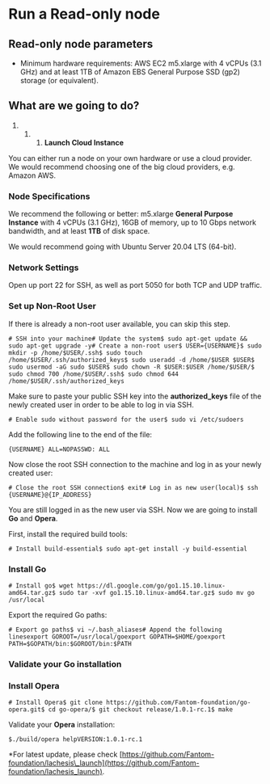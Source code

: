 # Run a Read-only node

## Read-only node parameters <a id="read-only-node-parameters"></a>

* Minimum hardware requirements: AWS EC2 m5.xlarge with 4 vCPUs \(3.1 GHz\) and at least 1TB of Amazon EBS General Purpose SSD \(gp2\) storage \(or equivalent\).

## What are we going to do? <a id="what-are-we-going-to-do"></a>

1. 1. 1. **Launch Cloud Instance**

You can either run a node on your own hardware or use a cloud provider. We would recommend choosing one of the big cloud providers, e.g. Amazon AWS.

### Node Specifications <a id="node-specifications"></a>

We recommend the following or better: m5.xlarge **General Purpose Instance** with 4 vCPUs \(3.1 GHz\), 16GB of memory, up to 10 Gbps network bandwidth, and at least **1TB** of disk space.

We would recommend going with Ubuntu Server 20.04 LTS \(64-bit\).

### Network Settings <a id="network-settings"></a>

Open up port 22 for SSH, as well as port 5050 for both TCP and UDP traffic.

### Set up Non-Root User <a id="setup-non-root-user"></a>

If there is already a non-root user available, you can skip this step.

```text
# SSH into your machine# Update the system$ sudo apt-get update && sudo apt-get upgrade -y# Create a non-root user$ USER={USERNAME}$ sudo mkdir -p /home/$USER/.ssh$ sudo touch /home/$USER/.ssh/authorized_keys$ sudo useradd -d /home/$USER $USER$ sudo usermod -aG sudo $USER$ sudo chown -R $USER:$USER /home/$USER/$ sudo chmod 700 /home/$USER/.ssh$ sudo chmod 644 /home/$USER/.ssh/authorized_keys
```

Make sure to paste your public SSH key into the **authorized\_keys** file of the newly created user in order to be able to log in via SSH.

```text
# Enable sudo without password for the user$ sudo vi /etc/sudoers
```

Add the following line to the end of the file:

```text
{USERNAME} ALL=NOPASSWD: ALL
```

Now close the root SSH connection to the machine and log in as your newly created user:

```text
# Close the root SSH connection$ exit# Log in as new user(local)$ ssh {USERNAME}@{IP_ADDRESS}
```

You are still logged in as the new user via SSH. Now we are going to install **Go** and **Opera**.

First, install the required build tools:

```text
# Install build-essential$ sudo apt-get install -y build-essential
```

### Install Go <a id="install-go"></a>

```text
# Install go$ wget https://dl.google.com/go/go1.15.10.linux-amd64.tar.gz$ sudo tar -xvf go1.15.10.linux-amd64.tar.gz$ sudo mv go /usr/local
```

Export the required Go paths:

```text
# Export go paths$ vi ~/.bash_aliases# Append the following linesexport GOROOT=/usr/local/goexport GOPATH=$HOME/goexport PATH=$GOPATH/bin:$GOROOT/bin:$PATH
```

### Validate your Go installation <a id="validate-your-go-installation"></a>

### Install Opera <a id="install-opera"></a>

```text
# Install Opera$ git clone https://github.com/Fantom-foundation/go-opera.git$ cd go-opera/$ git checkout release/1.0.1-rc.1$ make
```

Validate your **Opera** installation:

```text
$./build/opera help​VERSION:1.0.1-rc.1
```

\*For latest update, please check [https://github.com/Fantom-foundation/lachesis\_launch](https://github.com/Fantom-foundation/lachesis_launch).

